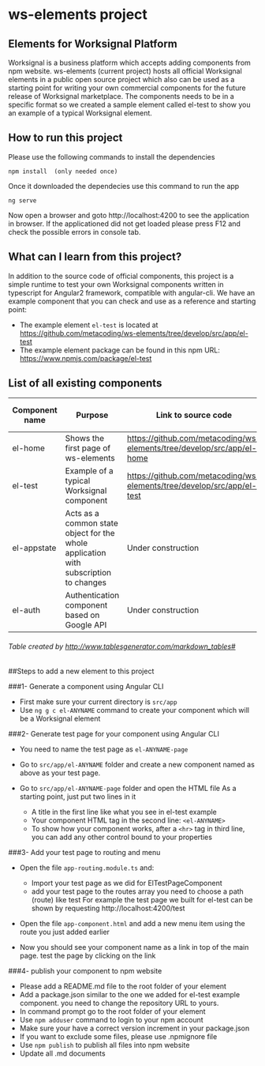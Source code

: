 # ws-elements project

## Elements for Worksignal Platform
Worksignal is a business platform which accepts adding components from npm website.
ws-elements (current project) hosts all official Worksignal elements in a public open source project which also can be used as a starting point for writing your own commercial components for the future release of Worksignal marketplace.
The components needs to be in a specific format so we created a sample element called el-test to show you an example of a typical Worksignal element.

## How to run this project
Please use the following commands to install the dependencies
```
npm install  (only needed once)
```

Once it downloaded the dependecies use this command to run the app
```
ng serve
```
Now open a browser and goto http://localhost:4200 to see the application in browser.
If the applicationed did not get loaded please press F12 and check the possible errors in console tab.

## What can I learn from this project?
In addition to the source code of official components, this project is a simple runtime to test your own Worksignal components written in typescript for Angular2 framework, compatible with angular-cli.
We have an example component that you can check and use as a reference and starting point:
- The example element `el-test` is located at https://github.com/metacoding/ws-elements/tree/develop/src/app/el-test
- The example element package can be found in this npm URL: https://www.npmjs.com/package/el-test

## List of all existing components 
| Component name | Purpose                                                                              | Link to source code                                                    | Official Worksignal component? |
|----------------|--------------------------------------------------------------------------------------|------------------------------------------------------------------------|--------------------------------|
| el-home        | Shows the first page of ws-elements                                                  | https://github.com/metacoding/ws-elements/tree/develop/src/app/el-home | No                             |
| el-test        | Example of a typical Worksignal component                                            | https://github.com/metacoding/ws-elements/tree/develop/src/app/el-test | No                             |
| el-appstate    | Acts as a common state object for the whole application with subscription to changes | Under construction                                                     | Yes                            |
| el-auth        | Authentication component based on Google API                                         | Under construction                                                     | Yes                            |
###### Table created by http://www.tablesgenerator.com/markdown_tables#

##Steps to add a new element to this project

###1- Generate a component using Angular CLI

- First make sure your current directory is `src/app`
- Use `ng g c el-ANYNAME` command to create your component which will be a Worksignal element


###2- Generate test page for your component using Angular CLI

  - You need to name the test page as `el-ANYNAME-page`
  - Go to `src/app/el-ANYNAME` folder and create a new component named as above as your test page.
  - Go to `src/app/el-ANYNAME-page` folder and open the HTML file
  As a starting point, just put two lines in it
    
      - A title in the first line like what you see in el-test example
      - Your component HTML tag in the second line: `<el-ANYNAME>`
      - To show how your component works, after a `<hr>` tag in third line, you can add any other control bound to your properties

###3- Add your test page to routing and menu

  - Open the file `app-routing.module.ts` and:
  
    - Import your test page as we did for ElTestPageComponent
    - add your test page to the routes array you need to choose a path (route) like test
    For example the test page we built for el-test can be shown by requesting http://localhost:4200/test
  
  - Open the file `app-component.html` and add a new menu item using the route you just added earlier
  - Now you should see your component name as a link in top of the main page. test the page by clicking on the link


###4- publish your component to npm website

  - Please add a README.md file to the root folder of your element
  - Add a package.json similar to the one we added for el-test example component. you need to change the repository URL to yours.
  - In command prompt go to the root folder of your element
  - Use `npm adduser` command to login to your npm account
  - Make sure your have a correct version increment in your package.json
  - If you want to exclude some files, please use .npmignore file
  - Use `npm publish` to publish all files into npm website
  - Update all .md documents

